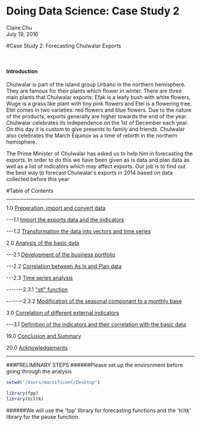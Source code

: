 # Doing Data Science: Case Study 2
Claire Chu  
July 19, 2016  

#Case Study 2: Forecasting Chulwalar Exports

<br>

#### Introduction

Chulwalar is part of the island group Urbano in the northern hemisphere. They are famous for their plants which flower in winter. There are three main plants that Chulwalar exports: Efak is a leafy bush with white flowers, Wuge is a grass like plant with tiny pink flowers and Etel is a flowering tree. Etel comes in two varieties: red flowers and blue flowers. Due to the nature of the products, exports generally are higher towards the end of the year. Chulwalar celebrates its independence on the 1st of December each year. On this day it is custom to give presents to family and friends. Chulwalar also celebrates the March Equinox as a time of rebirth in the northern hemisphere. 

The Prime Minister of Chulwalar has asked us to help him in forecasting the exports. In order to do this we have been given as is data and plan data as well as a list of indicators which may affect exports. Our job is to find out the best way to forecast Chulwalar's exports in 2014 based on data collected before this year 
<br>

#Table of Contents

****************************
1.0	[Preperation, import and convert data](../clairecDS/DoingDataScience_CaseStudy2/Analysis/)

---1.1 [Import the exports data and the indicators](../clairecDS/DoingDataScience_CaseStudy2/Analysis/)

---1.2 [Transformation the data into vectors and time series](../clairecDS/DoingDataScience_CaseStudy2/Analysis/)

2.0 [Analysis of the basic data](../clairecDS/DoingDataScience_CaseStudy2/Analysis/)

---2.1 [Development of the business portfolio](../clairecDS/DoingDataScience_CaseStudy2/Analysis/)

---2.2 [Correlation between As Is and Plan data](../clairecDS/DoingDataScience_CaseStudy2/Analysis/)

---2.3 [Time series analysis](../clairecDS/DoingDataScience_CaseStudy2/Analysis/)

-------2.3.1 ["stl" function](../clairecDS/DoingDataScience_CaseStudy2/Analysis/)

-------2.3.2 [Modification of the seasonal componant to a monthly base](../clairecDS/DoingDataScience_CaseStudy2/Analysis/)

3.0 [Correlation of different external indicators](../clairecDS/DoingDataScience_CaseStudy2/Analysis/)

---3.1 [Definition of the indicators and their correlation with the basic data](../clairecDS/DoingDataScience_CaseStudy2/Analysis/)

19.0 [Conclusion and Summary](../clairecDS/DoingDataScience_CaseStudy2/Analysis/)

20.0 [Acknowledgements](../clairecDS/DoingDataScience_CaseStudy2/Analysis/)

****************************
<div id='id-section1'/>
###PRELIMINARY STEPS
######Please set up the environment before going through the analysis

```r
setwd("/Users/macnificent/Desktop")

library(fpp)
library(tcltk)
```
######We will use the 'fpp' library for forecasting functions and the 'tcltk' library for the pause function.
